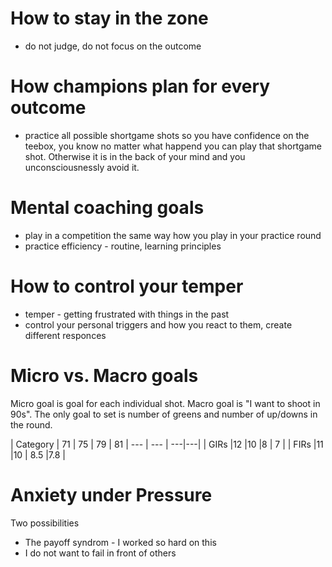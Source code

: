# How to stay in the zone
* do not judge, do not focus on the outcome
# How champions plan for every outcome
* practice all possible shortgame shots so you have confidence on the teebox, you know no matter what happend you can play that shortgame shot. Otherwise it is in the back of your mind and you unconsciousnessly avoid it.

# Mental coaching goals
* play in a competition the same way how you play in your practice round
* practice efficiency - routine, learning principles

# How to control your temper
* temper - getting frustrated with things in the past
* control your personal triggers and how you react to them, create different responces

# Micro vs. Macro goals

Micro goal is goal for each individual shot. Macro goal is "I want to shoot in 90s".
The only goal to set is number of greens and number of up/downs in the round.

| Category | 71   | 75   | 79   | 81
| --- | --- | ---|---|
|   GIRs |12   |10   |8   | 7  |
|  FIRs |11   |10   | 8.5  |7.8   |

# Anxiety under Pressure
Two possibilities
* The payoff syndrom - I worked so hard on this
* I do not want to fail in front of others
